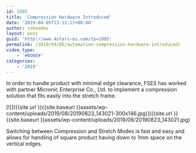```yaml
---
id: 1005
title: 'Compression Hardware Introduced'
date: '2019-04-05T13:11:11+00:00'
author: ssheades
layout: post
guid: 'http://www.4stars-es.com/?p=1005'
permalink: /2019/04/05/automation-compression-hardware-introduced/
video_type:
    - '#NONE#'
categories:
    - '2019'
---
```


In order to handle product with minimal edge clearance, FSES has worked with partner Micronic Enterprise Co., Ltd. to implement a compression solution that fits easily into the stretch frame.

[![]({{site.url }}{{site.baseurl }}assets/wp-content/uploads/2019/08/20190823_143021-300x146.jpg)]({{site.url }}{{site.baseurl }}assets/wp-content/uploads/2019/08/20190823_143021.jpg)

Switching between Compression and Stretch Modes is fast and easy and allows for handling of square product having down to 1mm space on the vertical edges.
